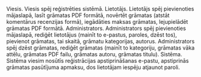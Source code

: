 Viesis. Viesis spēj reģistrēties sistēmā.
Lietotājs. Lietotājs spēj pievienoties mājaslapā, lasīt grāmatas PDF formātā, novērtēt grāmatas (atstāt komentārus recenzijas formā), iegādāties maksas grāmatas, lejupielādēt grāmatas PDF formātā.
Administrators. Administrators spēj pievienoties mājaslapā, rediģēt lietotājus (mainīt to e-pastus, paroles, dzēst tos), pievienot grāmatas, tai skaitā, grāmatu kategorijas, autorus. Administrators spēj dzēst grāmatas, rediģēt grāmatas (mainīt to kategoriju, grāmatas vāka attēlu, grāmatas PDF failu, grāmatas autoru, grāmatas titulu).
Sistēma. Sistēma viesim nosūtīs reģistrācijas apstiprināšanas e-pastu, apstiprinās grāmatas pasūtījuma apmaksu, dos lietotājam iespēju atjaunot paroli.
